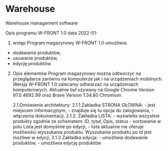 # Warehouse
Warehouse management software

Opis programu W-FRONT 1.0 data 2022-01:
1. wstęp
Program magazynowy W-FRONT 1.0 umożliwia:
- dodawanie produktów,
- usuwanie produktów,
- edycję produktów.

2. Opis elementów
Program magazynowy można odtworzyć na przeglądarce zarówno na komputerze jak
i na urządzeniach mobilnych. 
Wersja W-FRONT 1.0 zalecamy odtwarzać na urządzeniach komputerowych. 
Aktualnie był używany na Google Chrome Version 97.0.4692.99 oraz Brave Version 1.34.80 Chromium.


    2.1.Omówienie architektury:
        2.1.1.Zakładka STRONA GŁÓWNA: 
            - jest miejscem informacyjnym,
            - znajduje się tu opcja do zalogowania,
            - włączenia dokumentacji,
        2.1.2. Zakładka LISTA:
            - wyświetla wszystkie produkty zgodnie ze schematem:
                ID, tytuł, Opis, status
            - sortowanie w polu Lista jest domyślnie po edycji,
            - lista aktualnie nie oferuje możliwości wyszukania produktu. Wyszukanie produktu po
              id jest możliwe w edycji,
        2.1.3 Zakładka edycja:
            - umożliwia dodawanie produktów,
            - umożliwia edycję produktów


